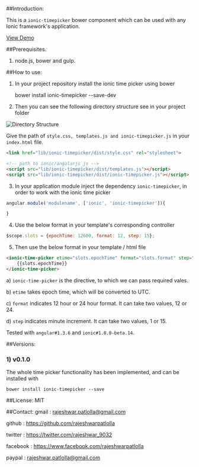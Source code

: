 ##Introduction:

This is a `ionic-timepicker` bower component which can be used with any Ionic framework's application.

[View Demo](http://rajeshwarpatlolla.github.io/TimePickerForIonicFramework/demo/ "Demo") 


##Prerequisites.

1) node.js, bower and gulp.

##How to use:

1) In your project repository install the ionic time picker using bower

    bower install ionic-timepicker --save-dev
    
2) Then you can see the following directory structure see in your project folder
   
![Directory Structure](https://lh3.googleusercontent.com/_s2lFLFfgYSUfhdmZO0r4w6td80dEErTN4pLc7Louo8=w200-h300-p-no "Directory Structure")

Give the path of  `style.css, templates.js and ionic-timepicker.js` in your `index.html` file.

````html
<link href="lib/ionic-timepicker/dist/style.css" rel="stylesheet">

<!-- path to ionic/angularjs js -->
<script src="lib/ionic-timepicker/dist/templates.js"></script>
<script src="lib/ionic-timepicker/dist/ionic-timepicker.js"></script>
````    
    
3) In your application module inject the dependency `ionic-timepicker`, in order to work with the ionic time picker
    
````javascript
angular.module('modulename', ['ionic', 'ionic-timepicker']){

}
````

4) Use the below format in your template's corresponding controller

````javascript
$scope.slots = {epochTime: 12600, format: 12, step: 15};
````

5) Then use the below format in your template / html file

````html
<ionic-time-picker etime="slots.epochTime" format="slots.format" step="slots.step">    
    {{slots.epochTime}}
</ionic-time-picker>
````


a) `ionic-time-picker` is the directive, to which we can pass required vales.

b) `etime` takes epoch time, which will be converted to UTC.
	
c) `format` indicates 12 hour or 24 hour format. It can take two values, 12 or 24.

d) `step` indicates minute increment. It can take two values, 1 or 15.


Tested with `angular#1.3.6` and `ionic#1.0.0-beta.14`. 

 
##Versions:

### 1) v0.1.0
The whole time picker functionality has been implemented, and can be installed with 
    
    bower install ionic-timepicker --save


##License:
MIT

##Contact:
gmail : rajeshwar.patlolla@gmail.com

github : https://github.com/rajeshwarpatlolla

twitter : https://twitter.com/rajeshwar_9032

facebook : https://www.facebook.com/rajeshwarpatlolla

paypal : rajeshwar.patlolla@gmail.com

